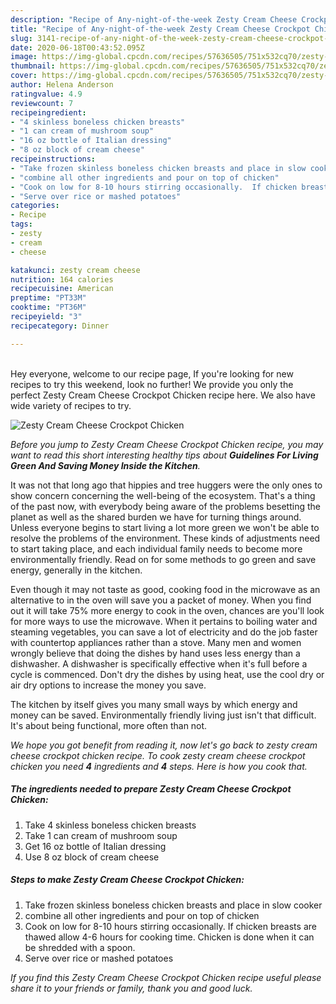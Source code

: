 ```yaml
---
description: "Recipe of Any-night-of-the-week Zesty Cream Cheese Crockpot Chicken"
title: "Recipe of Any-night-of-the-week Zesty Cream Cheese Crockpot Chicken"
slug: 3141-recipe-of-any-night-of-the-week-zesty-cream-cheese-crockpot-chicken
date: 2020-06-18T00:43:52.095Z
image: https://img-global.cpcdn.com/recipes/57636505/751x532cq70/zesty-cream-cheese-crockpot-chicken-recipe-main-photo.jpg
thumbnail: https://img-global.cpcdn.com/recipes/57636505/751x532cq70/zesty-cream-cheese-crockpot-chicken-recipe-main-photo.jpg
cover: https://img-global.cpcdn.com/recipes/57636505/751x532cq70/zesty-cream-cheese-crockpot-chicken-recipe-main-photo.jpg
author: Helena Anderson
ratingvalue: 4.9
reviewcount: 7
recipeingredient:
- "4 skinless boneless chicken breasts"
- "1 can cream of mushroom soup"
- "16 oz bottle of Italian dressing"
- "8 oz block of cream cheese"
recipeinstructions:
- "Take frozen skinless boneless chicken breasts and place in slow cooker"
- "combine all other ingredients and pour on top of chicken"
- "Cook on low for 8-10 hours stirring occasionally.  If chicken breasts are thawed allow 4-6 hours for cooking time.  Chicken is done when it can be shredded with a spoon."
- "Serve over rice or mashed potatoes"
categories:
- Recipe
tags:
- zesty
- cream
- cheese

katakunci: zesty cream cheese 
nutrition: 164 calories
recipecuisine: American
preptime: "PT33M"
cooktime: "PT36M"
recipeyield: "3"
recipecategory: Dinner

---
```

<br>
Hey everyone, welcome to our recipe page, If you're looking for new recipes to try this weekend, look no further! We provide you only the perfect Zesty Cream Cheese Crockpot Chicken recipe here. We also have wide variety of recipes to try.
<br>


![Zesty Cream Cheese Crockpot Chicken](https://img-global.cpcdn.com/recipes/57636505/751x532cq70/zesty-cream-cheese-crockpot-chicken-recipe-main-photo.jpg)

<i>Before you jump to Zesty Cream Cheese Crockpot Chicken recipe, you may want to read this short interesting healthy tips about 
<strong>Guidelines For Living Green And Saving Money Inside the Kitchen</strong>.</i>
</br>

It was not that long ago that hippies and tree huggers were the only ones to show concern concerning the well-being of the ecosystem. That's a thing of the past now, with everybody being aware of the problems besetting the planet as well as the shared burden we have for turning things around. Unless everyone begins to start living a lot more green we won't be able to resolve the problems of the environment. These kinds of adjustments need to start taking place, and each individual family needs to become more environmentally friendly. Read on for some methods to go green and save energy, generally in the kitchen.

Even though it may not taste as good, cooking food in the microwave as an alternative to in the oven will save you a packet of money. When you find out it will take 75% more energy to cook in the oven, chances are you'll look for more ways to use the microwave. When it pertains to boiling water and steaming vegetables, you can save a lot of electricity and do the job faster with countertop appliances rather than a stove. Many men and women wrongly believe that doing the dishes by hand uses less energy than a dishwasher. A dishwasher is specifically effective when it's full before a cycle is commenced. Don't dry the dishes by using heat, use the cool dry or air dry options to increase the money you save.

The kitchen by itself gives you many small ways by which energy and money can be saved. Environmentally friendly living just isn't that difficult. It's about being functional, more often than not.


<i>We hope you got benefit from reading it, now let's go back to zesty cream cheese crockpot chicken recipe. To cook zesty cream cheese crockpot chicken you need <strong>4</strong> ingredients and <strong>4</strong> steps. Here is how you cook that.
</i>

##### The ingredients needed to prepare Zesty Cream Cheese Crockpot Chicken:

1. Take 4 skinless boneless chicken breasts
1. Take 1 can cream of mushroom soup
1. Get 16 oz bottle of Italian dressing
1. Use 8 oz block of cream cheese


##### Steps to make Zesty Cream Cheese Crockpot Chicken:

1. Take frozen skinless boneless chicken breasts and place in slow cooker
1. combine all other ingredients and pour on top of chicken
1. Cook on low for 8-10 hours stirring occasionally.  If chicken breasts are thawed allow 4-6 hours for cooking time.  Chicken is done when it can be shredded with a spoon.
1. Serve over rice or mashed potatoes


<i>If you find this Zesty Cream Cheese Crockpot Chicken recipe useful please share it to your friends or family, thank you and good luck.</i>
